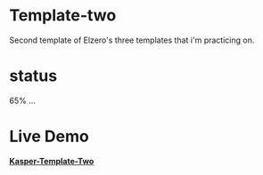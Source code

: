 # Template-two
Second template of Elzero's three templates that i'm practicing on.
# status 
65% ...
# Live Demo
<a href="https://adnanebouali.github.io/Template-two/" target="_blank"><b>Kasper-Template-Two</b></a>
